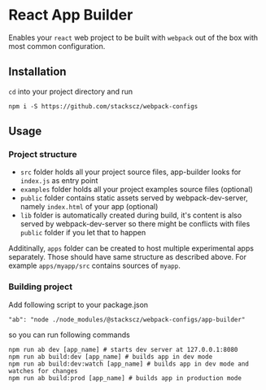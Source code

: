 # React App Builder

Enables your `react` web project to be built with `webpack` out of the box with most common configuration. 

## Installation

`cd` into your project directory and run

    npm i -S https://github.com/stackscz/webpack-configs

## Usage

### Project structure

- `src` folder holds all your project source files, app-builder looks for `index.js` as entry point
- `examples` folder holds all your project examples source files (optional)
- `public` folder contains static assets served by webpack-dev-server, namely `index.html` of your app (optional)
- `lib` folder is automatically created during build, it's content is also served by webpack-dev-server so there might be conflicts with files `public` folder if you let that to happen 

Additinally, `apps` folder can be created to host multiple experimental apps separately. 
Those should have same structure as described above. 
For example `apps/myapp/src` contains sources of `myapp`.

### Building project

Add following script to your package.json

    "ab": "node ./node_modules/@stackscz/webpack-configs/app-builder"    

so you can run following commands 

    npm run ab dev [app_name] # starts dev server at 127.0.0.1:8080
    npm run ab build:dev [app_name] # builds app in dev mode
    npm run ab build:dev:watch [app_name] # builds app in dev mode and watches for changes
    npm run ab build:prod [app_name] # builds app in production mode
